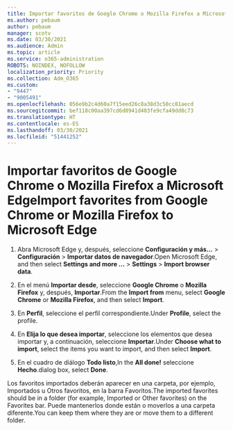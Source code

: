 ```yaml
---
title: Importar favoritos de Google Chrome o Mozilla Firefox a Microsoft Edge
ms.author: pebaum
author: pebaum
manager: scotv
ms.date: 03/30/2021
ms.audience: Admin
ms.topic: article
ms.service: o365-administration
ROBOTS: NOINDEX, NOFOLLOW
localization_priority: Priority
ms.collection: Adm_O365
ms.custom:
- "9447"
- "9005491"
ms.openlocfilehash: 056e9b2c4d60a7f15eed26c8a38d3c50cc81aecd
ms.sourcegitcommit: bef118c00aa397cd6d8941d403fe9cfa49dd8c73
ms.translationtype: HT
ms.contentlocale: es-ES
ms.lasthandoff: 03/30/2021
ms.locfileid: "51441252"
---
```

# <a name="import-favorites-from-google-chrome-or-mozilla-firefox-to-microsoft-edge"></a><span data-ttu-id="2537f-102">Importar favoritos de Google Chrome o Mozilla Firefox a Microsoft Edge</span><span class="sxs-lookup"><span data-stu-id="2537f-102">Import favorites from Google Chrome or Mozilla Firefox to Microsoft Edge</span></span>

1. <span data-ttu-id="2537f-103">Abra Microsoft Edge y, después, seleccione **Configuración y más...** > **Configuración** > **Importar datos de navegador**.</span><span class="sxs-lookup"><span data-stu-id="2537f-103">Open Microsoft Edge, and then select **Settings and more ...** > **Settings** > **Import browser data**.</span></span>

1. <span data-ttu-id="2537f-104">En el menú **Importar desde**, seleccione **Google Chrome** o **Mozilla Firefox** y, después, **Importar**.</span><span class="sxs-lookup"><span data-stu-id="2537f-104">From the **Import from** menu, select **Google Chrome** or **Mozilla Firefox**, and then select **Import**.</span></span>

1. <span data-ttu-id="2537f-105">En **Perfil**, seleccione el perfil correspondiente.</span><span class="sxs-lookup"><span data-stu-id="2537f-105">Under **Profile**, select the profile.</span></span>

1. <span data-ttu-id="2537f-106">En **Elija lo que desea importar**, seleccione los elementos que desea importar y, a continuación, seleccione **Importar**.</span><span class="sxs-lookup"><span data-stu-id="2537f-106">Under **Choose what to import**, select the items you want to import, and then select **Import**.</span></span>

1. <span data-ttu-id="2537f-107">En el cuadro de diálogo **Todo listo**,</span><span class="sxs-lookup"><span data-stu-id="2537f-107">In the **All done!**</span></span> <span data-ttu-id="2537f-108">seleccione **Hecho**.</span><span class="sxs-lookup"><span data-stu-id="2537f-108">dialog box, select **Done**.</span></span>

<span data-ttu-id="2537f-109">Los favoritos importados deberán aparecer en una carpeta, por ejemplo, Importados u Otros favoritos, en la barra Favoritos.</span><span class="sxs-lookup"><span data-stu-id="2537f-109">The imported favorites should be in a folder (for example, Imported or Other favorites) on the Favorites bar.</span></span> <span data-ttu-id="2537f-110">Puede mantenerlos donde están o moverlos a una carpeta diferente.</span><span class="sxs-lookup"><span data-stu-id="2537f-110">You can keep them where they are or move them to a different folder.</span></span>
